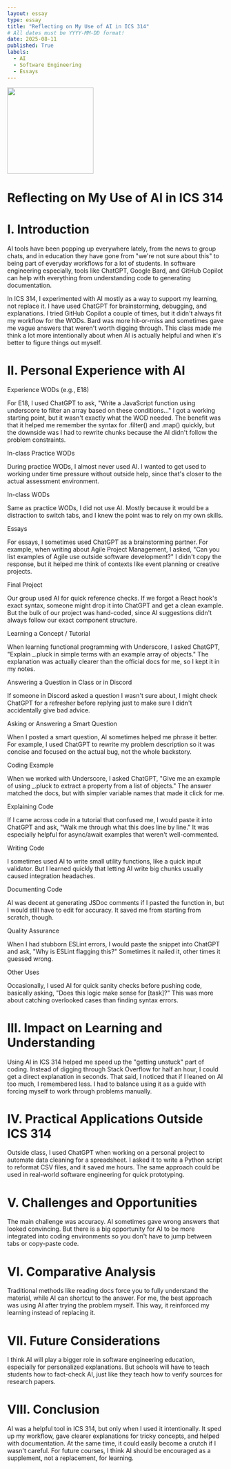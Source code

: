 ```yaml
---
layout: essay
type: essay
title: "Reflecting on My Use of AI in ICS 314"
# All dates must be YYYY-MM-DD format!
date: 2025-08-11
published: True
labels:
  - AI
  - Software Engineering
  - Essays
---
```


<img width="200px" class="rounded float-start pe-4" src="../img/AI.jpeg">

# Reflecting on My Use of AI in ICS 314

# I. Introduction

AI tools have been popping up everywhere lately, from the news to group chats, and in education they have gone from "we're not sure about this" to being part of everyday workflows for a lot of students. In software engineering especially, tools like ChatGPT, Google Bard, and GitHub Copilot can help with everything from understanding code to generating documentation.

In ICS 314, I experimented with AI mostly as a way to support my learning, not replace it. I have used ChatGPT for brainstorming, debugging, and explanations. I tried GitHub Copilot a couple of times, but it didn't always fit my workflow for the WODs. Bard was more hit-or-miss and sometimes gave me vague answers that weren't worth digging through. This class made me think a lot more intentionally about when AI is actually helpful and when it's better to figure things out myself.

# II. Personal Experience with AI

Experience WODs (e.g., E18) 

For E18, I used ChatGPT to ask, "Write a JavaScript function using underscore to filter an array based on these conditions…" I got a working starting point, but it wasn't exactly what the WOD needed. The benefit was that it helped me remember the syntax for .filter() and .map() quickly, but the downside was I had to rewrite chunks because the AI didn't follow the problem constraints. 

In-class Practice WODs

During practice WODs, I almost never used AI. I wanted to get used to working under time pressure without outside help, since that's closer to the actual assessment environment.

In-class WODs

Same as practice WODs, I did not use AI. Mostly because it would be a distraction to switch tabs, and I knew the point was to rely on my own skills.

Essays

For essays, I sometimes used ChatGPT as a brainstorming partner. For example, when writing about Agile Project Management, I asked, "Can you list examples of Agile use outside software development?" I didn't copy the response, but it helped me think of contexts like event planning or creative projects.

Final Project

Our group used AI for quick reference checks. If we forgot a React hook's exact syntax, someone might drop it into ChatGPT and get a clean example. But the bulk of our project was hand-coded, since AI suggestions didn't always follow our exact component structure.

Learning a Concept / Tutorial

When learning functional programming with Underscore, I asked ChatGPT, "Explain _.pluck in simple terms with an example array of objects." The explanation was actually clearer than the official docs for me, so I kept it in my notes.

Answering a Question in Class or in Discord

If someone in Discord asked a question I wasn't sure about, I might check ChatGPT for a refresher before replying just to make sure I didn't accidentally give bad advice.

Asking or Answering a Smart Question

When I posted a smart question, AI sometimes helped me phrase it better. For example, I used ChatGPT to rewrite my problem description so it was concise and focused on the actual bug, not the whole backstory.

Coding Example

When we worked with Underscore, I asked ChatGPT, "Give me an example of using _.pluck to extract a property from a list of objects." The answer matched the docs, but with simpler variable names that made it click for me.

Explaining Code

If I came across code in a tutorial that confused me, I would paste it into ChatGPT and ask, "Walk me through what this does line by line." It was especially helpful for async/await examples that weren't well-commented.

Writing Code

I sometimes used AI to write small utility functions, like a quick input validator. But I learned quickly that letting AI write big chunks usually caused integration headaches.

Documenting Code

AI was decent at generating JSDoc comments if I pasted the function in, but I would still have to edit for accuracy. It saved me from starting from scratch, though.

Quality Assurance

When I had stubborn ESLint errors, I would paste the snippet into ChatGPT and ask, "Why is ESLint flagging this?" Sometimes it nailed it, other times it guessed wrong.

Other Uses

Occasionally, I used AI for quick sanity checks before pushing code, basically asking, "Does this logic make sense for [task]?" This was more about catching overlooked cases than finding syntax errors.

# III. Impact on Learning and Understanding

Using AI in ICS 314 helped me speed up the "getting unstuck" part of coding. Instead of digging through Stack Overflow for half an hour, I could get a direct explanation in seconds. That said, I noticed that if I leaned on AI too much, I remembered less. I had to balance using it as a guide with forcing myself to work through problems manually.

# IV. Practical Applications Outside ICS 314

Outside class, I used ChatGPT when working on a personal project to automate data cleaning for a spreadsheet. I asked it to write a Python script to reformat CSV files, and it saved me hours. The same approach could be used in real-world software engineering for quick prototyping.

# V. Challenges and Opportunities

The main challenge was accuracy. AI sometimes gave wrong answers that looked convincing. But there is a big opportunity for AI to be more integrated into coding environments so you don't have to jump between tabs or copy-paste code.

# VI. Comparative Analysis

Traditional methods like reading docs force you to fully understand the material, while AI can shortcut to the answer. For me, the best approach was using AI after trying the problem myself. This way, it reinforced my learning instead of replacing it.

# VII. Future Considerations
I think AI will play a bigger role in software engineering education, especially for personalized explanations. But schools will have to teach students how to fact-check AI, just like they teach how to verify sources for research papers.

# VIII. Conclusion

AI was a helpful tool in ICS 314, but only when I used it intentionally. It sped up my workflow, gave clearer explanations for tricky concepts, and helped with documentation. At the same time, it could easily become a crutch if I wasn't careful. For future courses, I think AI should be encouraged as a supplement, not a replacement, for learning.

